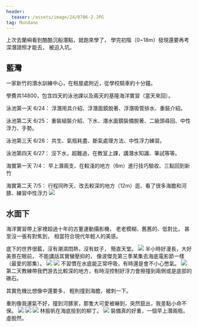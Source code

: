 ```yaml
---
header:
  teaser: /assets/image/24/0706-2.JPG
tag: Mundane
---
```


上次去蘭嶼看到酷酷沉船潛點，就跑來學了，
學完初階（0~18m）發現還要再考深潛證照才能去，
被迫入坑。

## 藍灣

一家新竹的潛水訓練中心，在租屋處附近，從學校騎車約十分鐘。

學費共14800，包含四天的泳池課以及兩天的基隆海洋實習（當天來回）。

泳池第一天 6/24： 浮潛用具介紹、浮潛面鏡脫著、浮潛吸管排水、重裝介紹。

泳池第二天 6/25： 重裝組裝介紹、下水、潛水面鏡裝備脫著、二級頭尋回、中性浮力、手勢。

泳池第三天 6/26： 共生、氣瓶耗盡、斷氣處理方法、中性浮力練習。

泳池第四天 6/27： 沒下水，超難過，在教室上課，講潛水知識、筆試等等。

海實第一天 7/4： 早上潛兩支、在較淺的地方（6m）進行技巧驗收、三點回到新竹

海實第二天 7/5： 行程同昨天、改去較深的地方（12m）逛、看了很多海膽和河豚、練習中性浮力
![](/assets/image/24/0706-1.JPG)

## 水面下

海洋實習帶上家裡超過十年的古董運動攝影機，
老老模糊、舊舊的、低對比，
甚至沒一張有對焦到，
相當符合現代年輕人的美感。

底下的世界很藍，沒有潮濕悶熱，沒有蚊子，
簡直天堂。
![](/assets/image/24/0706-2.JPG)
半小時好漫長，大好美景在眼前，
不能講話其實蠻壓抑的，
像波傑克第三季某集去海底電影節一樣（最愛的那集）。
![](/assets/image/24/0706-3.JPG)
![](/assets/image/24/0706-4.JPG)
不習慣在水底能正常呼吸，有時還是會不小心憋氣。
![](/assets/image/24/0706-5.JPG)
第二天教練帶我們游去比較深的地方，有時沒控制好浮力會擦撞到兩側或是底部的礁石。

其實危機比想像中還要多，
輕則撞到海膽，被刺一下。

重則像我運氣不好，撞到河豚家，那隻大可愛被嚇到，突然竄出，我差點小命不保。
![](/assets/image/24/0706-6.JPG)
![](/assets/image/24/0706-7.JPG)
![](/assets/image/24/0706-8.JPG)
林振帆在海底撿到的柳丁。
![](/assets/image/24/0706-9.JPG)
裝備真的好重，一個早上潛兩瓶，虛脫然。
